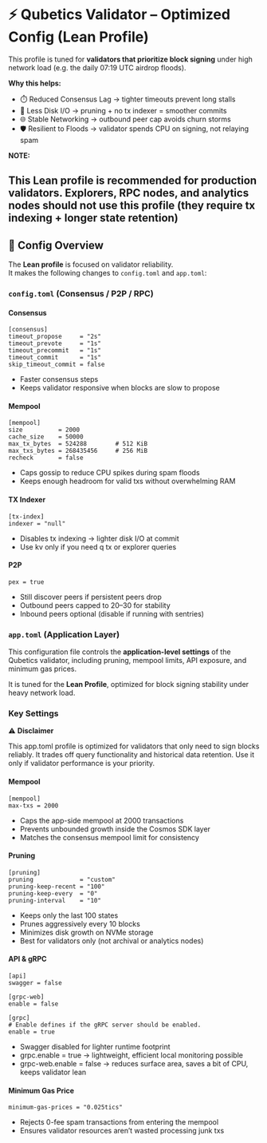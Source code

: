 # ⚡ Qubetics Validator – Optimized Config (Lean Profile)

This profile is tuned for **validators that prioritize block signing** under high network load (e.g. the daily 07:19 UTC airdrop floods).  

**Why this helps:**

* ⏱️ Reduced Consensus Lag → tighter timeouts prevent long stalls
* 💾 Less Disk I/O → pruning + no tx indexer = smoother commits
* 🌐 Stable Networking → outbound peer cap avoids churn storms
* 🛡️ Resilient to Floods → validator spends CPU on signing, not relaying spam

**NOTE:**

This Lean profile is recommended for production validators. Explorers, RPC nodes, and analytics nodes should not use this profile (they require tx indexing + longer state retention)
---

## 🔧 Config Overview

The **Lean profile** is focused on validator reliability.  
It makes the following changes to `config.toml` and `app.toml`:

### `config.toml` (Consensus / P2P / RPC)

#### Consensus
```
[consensus]
timeout_propose     = "2s"
timeout_prevote     = "1s"
timeout_precommit   = "1s"
timeout_commit      = "1s"
skip_timeout_commit = false
```

* Faster consensus steps
* Keeps validator responsive when blocks are slow to propose

#### Mempool
```
[mempool]
size          = 2000
cache_size    = 50000
max_tx_bytes  = 524288        # 512 KiB
max_txs_bytes = 268435456     # 256 MiB
recheck       = false
```

* Caps gossip to reduce CPU spikes during spam floods
* Keeps enough headroom for valid txs without overwhelming RAM

#### TX Indexer
```
[tx-index]
indexer = "null"
```
* Disables tx indexing → lighter disk I/O at commit
* Use kv only if you need q tx <hash> or explorer queries

#### P2P
```
pex = true
```

* Still discover peers if persistent peers drop
* Outbound peers capped to 20–30 for stability
* Inbound peers optional (disable if running with sentries)

### `app.toml` (Application Layer)

This configuration file controls the **application-level settings** of the Qubetics validator, including pruning, mempool limits, API exposure, and minimum gas prices.  

It is tuned for the **Lean Profile**, optimized for block signing stability under heavy network load.

### Key Settings

⚠️ **Disclaimer**

This app.toml profile is optimized for validators that only need to sign blocks reliably.
It trades off query functionality and historical data retention.
Use it only if validator performance is your priority.

#### Mempool
```
[mempool]
max-txs = 2000
```

* Caps the app-side mempool at 2000 transactions
* Prevents unbounded growth inside the Cosmos SDK layer
* Matches the consensus mempool limit for consistency

#### Pruning

```
[pruning]
pruning             = "custom"
pruning-keep-recent = "100"
pruning-keep-every  = "0"
pruning-interval    = "10"
```

* Keeps only the last 100 states
* Prunes aggressively every 10 blocks
* Minimizes disk growth on NVMe storage
* Best for validators only (not archival or analytics nodes)

#### API & gRPC
```
[api]
swagger = false

[grpc-web]
enable = false

[grpc]
# Enable defines if the gRPC server should be enabled.
enable = true
```

* Swagger disabled for lighter runtime footprint
* grpc.enable = true → lightweight, efficient local monitoring possible
* grpc-web.enable = false → reduces surface area, saves a bit of CPU, keeps validator lean

#### Minimum Gas Price

```
minimum-gas-prices = "0.025tics"
```

* Rejects 0-fee spam transactions from entering the mempool
* Ensures validator resources aren’t wasted processing junk txs